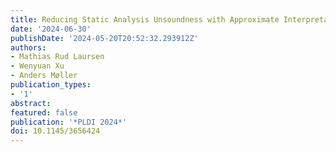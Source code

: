 ```yaml
---
title: Reducing Static Analysis Unsoundness with Approximate Interpretation
date: '2024-06-30'
publishDate: '2024-05-20T20:52:32.293912Z'
authors:
- Mathias Rud Laursen
- Wenyuan Xu
- Anders Møller
publication_types:
- '1'
abstract: 
featured: false
publication: '*PLDI 2024*'
doi: 10.1145/3656424
---
```


